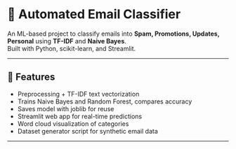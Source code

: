 # 📧 Automated Email Classifier

An ML-based project to classify emails into **Spam, Promotions, Updates, Personal** using **TF-IDF** and **Naive Bayes**.  
Built with Python, scikit-learn, and Streamlit.

---

## 🚀 Features
- Preprocessing + TF-IDF text vectorization
- Trains Naive Bayes and Random Forest, compares accuracy
- Saves model with joblib for reuse
- Streamlit web app for real-time predictions
- Word cloud visualization of categories
- Dataset generator script for synthetic email data

---


